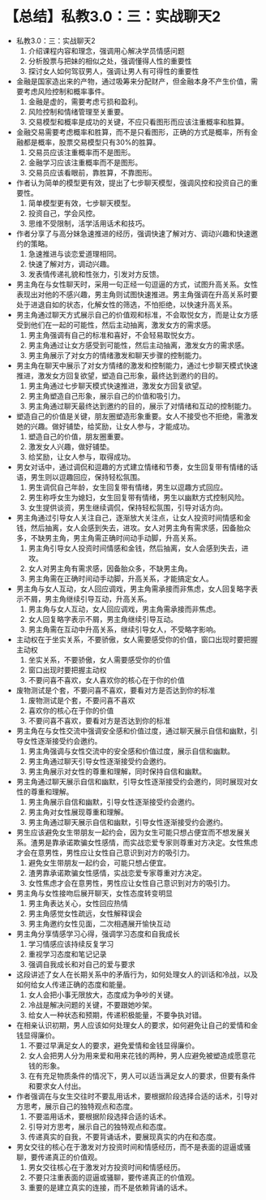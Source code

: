 # 【总结】私教3.0：三：实战聊天2

-   私教3.0：三：实战聊天2
    1.  介绍课程内容和理念，强调用心解决学员情感问题
    2.  分析股票与把妹的相似之处，强调懂得人性的重要性
    3.  探讨女人如何驾驭男人，强调让男人有可得性的重要性
-   金融是国家造出来的产物，通过吸筹来分配财产，但金融本身不产生价值，需要考虑风险控制和概率事件。
    1.  金融是虚的，需要考虑亏损和盈利。
    2.  风险控制和情绪管理至关重要。
    3.  交易模型和概率是成功的关键，不应只看图形而应该注重概率和胜算。
-   金融交易需要考虑概率和胜算，而不是只看图形，正确的方式是概率，所有金融都是概率，股票交易模型只有30%的胜算。
    1.  交易员应该注重概率而不是图形。
    2.  金融学习应该注重概率而不是图形。
    3.  交易员应该看眼前，靠胜算，不靠图形。
-   作者认为简单的模型更有效，提出了七步聊天模型，强调风控和投资自己的重要性。
    1.  简单模型更有效，七步聊天模型。
    2.  投资自己，学会风控。
    3.  思维不受限制，活学活用话术和技巧。
-   作者分享了与高分妹急速推进的经历，强调快速了解对方、调动兴趣和快速邀约的策略。
    1.  急速推进与谈恋爱道理相同。
    2.  快速了解对方，调动兴趣。
    3.  发表情传递礼貌和性张力，引发对方反馈。
-   男主角在与女性聊天时，采用一句正经一句逗逼的方式，试图升高关系。女性表现出对他的不感兴趣，男主角则试图快速推进。男主角强调在升高关系时要处于进退自如的状态，化解女性的筛选，不怕拒绝，以快速升高关系。
-   男主角通过聊天方式展示自己的价值观和标准，不会取悦女方，而是让女方感受到他们在一起的可能性，然后主动抽离，激发女方的需求感。
    1.  男主角强调有自己的标准和喜好，不会轻易取悦女方。
    2.  男主角通过让女方感受到可能性，然后主动抽离，激发女方的需求感。
    3.  男主角展示了对女方的情绪激发和聊天步骤的控制能力。
-   男主角在聊天中展示了对女方情绪的激发和控制能力，通过七步聊天模式快速推进，激发女方回复欲望，塑造自己形象，最终达到邀约的目的。
    1.  男主角通过七步聊天模式快速推进，激发女方回复欲望。
    2.  男主角塑造自己形象，展示自己的价值和吸引力。
    3.  男主角通过聊天最终达到邀约的目的，展示了对情绪和互动的控制能力。
-   塑造自己的价值是关键，朋友圈塑造形象重要。女人不接受也不拒绝，需激发她的兴趣。做好铺垫，给奖励，让女人参与，才能成功。
    1.  塑造自己的价值，朋友圈重要。
    2.  激发女人兴趣，做好铺垫。
    3.  给奖励，让女人参与，取得成功。
-   男女对话中，通过调侃和逗趣的方式建立情绪和节奏，女生回复带有情绪的话语，男生则以逗趣回应，保持轻松氛围。
    1.  男生调侃自己年龄，女生回复带有情绪，男生以逗趣方式回应。
    2.  男生称呼女生为媳妇，女生回复带有情绪，男生以幽默方式控制风险。
    3.  女生提供谈资，男生继续调侃，保持轻松氛围，引导对话方向。
-   男主角通过引导女人关注自己，逐渐放大关注点，让女人投资时间情感和金钱，然后抽离，女人会感到失去，进攻。女人对男主角有需求感，因备胎众多，不缺男主角，男主角需正确时间动手动脚，升高关系。
    1.  男主角引导女人投资时间情感和金钱，然后抽离，女人会感到失去，进攻。
    2.  女人对男主角有需求感，因备胎众多，不缺男主角。
    3.  男主角需在正确时间动手动脚，升高关系，才能搞定女人。
-   男主角与女人互动，女人回应调戏，男主角需承接而非焦虑，女人回复略字表示不屑，男主角继续引导互动，升高关系。
    1.  男主角与女人互动，女人回应调戏，男主角需承接而非焦虑。
    2.  女人回复略字表示不屑，男主角继续引导互动。
    3.  男主角需在互动中升高关系，继续引导女人，不受略字影响。
-   主动权在于坐实关系，不要骄傲，女人需要感受你的价值，窗口出现时要把握主动权
    1.  坐实关系，不要骄傲，女人需要感受你的价值
    2.  窗口出现时要把握主动权
    3.  不要问喜不喜欢，女人喜欢你的核心在于你的价值
-   废物测试是个套，不要问喜不喜欢，要看对方是否达到你的标准
    1.  废物测试是个套，不要问喜不喜欢
    2.  喜欢你的核心在于你的价值
    3.  不要问喜不喜欢，要看对方是否达到你的标准
-   男主角在与女性交流中强调安全感和价值过度，通过聊天展示自信和幽默，引导女性逐渐接受约会邀约。
    1.  男主角强调与女性交流中的安全感和价值过度，展示自信和幽默。
    2.  男主角通过聊天引导女性逐渐接受约会邀约。
    3.  男主角展示对女性的尊重和理解，同时保持自信和幽默。
-   男主角通过聊天展示自信和幽默，引导女性逐渐接受约会邀约，同时展现对女性的尊重和理解。
    1.  男主角展示自信和幽默，引导女性逐渐接受约会邀约。
    2.  男主角对女性展现尊重和理解。
    3.  男主角通过聊天展示自信和幽默，引导女性逐渐接受约会邀约。
-   男生应该避免女生带朋友一起约会，因为女生可能只想占便宜而不想发展关系。渣男是靠承诺欺骗女性感情，而实战恋爱专家则尊重对方决定。女性焦虑才会在意男性，男性应让女性自己意识到对方的吸引力。
    1.  避免女生带朋友一起约会，可能只想占便宜。
    2.  渣男靠承诺欺骗女性感情，实战恋爱专家尊重对方决定。
    3.  女性焦虑才会在意男性，男性应让女性自己意识到对方的吸引力。
-   男主角与女性接吻后展开聊天，女性态度转变明显
    1.  男主角表达关心，女性回应热情
    2.  男主角感觉女性疏远，女性解释误会
    3.  男主角邀约女性见面，二次相遇展开愉快互动
-   男主角分享情感学习心得，强调学习态度和自我成长
    1.  学习情感应该持续反复学习
    2.  重视学习态度和笔记记录
    3.  强调自我成长和对自己的爱与要求
-   这段讲述了女人在长期关系中的矛盾行为，如何处理女人的训话和冷战，以及如何给女人传递正确的态度和能量。
    1.  女人会把小事无限放大，态度成为争吵的关键。
    2.  冷战是解决问题的关键，不要跟她吵架。
    3.  给女人一种状态和预期，传递积极能量，不要争执对错。
-   在相亲认识初期，男人应该如何处理女人的要求，如何避免让自己的爱情和金钱显得廉价。
    1.  不要过早满足女人的要求，避免爱情和金钱显得廉价。
    2.  女人会把男人分为用来爱和用来花钱的两种，男人应避免被塑造成愿意花钱的形象。
    3.  在有充足物质条件的情况下，男人可以适当满足女人的要求，但要有条件和要求女人付出。
-   作者强调在与女生交往时不要乱用话术，要根据阶段选择合适的话术，引导对方思考，展示自己的独特观点和态度。
    1.  不要滥用话术，要根据阶段选择合适的话术。
    2.  引导对方思考，展示自己的独特观点和态度。
    3.  传递真实的自我，不要背诵话术，要展现真实的内在和态度。
-   男女交往的核心在于激发对方投资时间和情感经历，而不是表面的逗逼或骚聊，要传递真正的价值观。
    1.  男女交往核心在于激发对方投资时间和情感经历。
    2.  不要只注重表面的逗逼或骚聊，要传递真正的价值观。
    3.  重要的是建立真实的连接，而不是依赖背诵的话术。